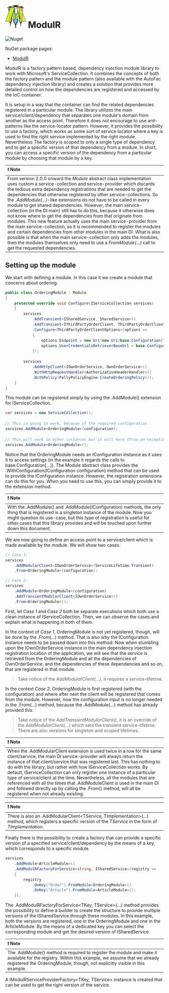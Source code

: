 # <img src=".\docs\ModulR-logo.png" width="13%" height="13%"> ModulR

![Nuget](https://img.shields.io/nuget/v/ModulR?color=green&style=plastic)

NuGet package pages:
- [ModulR](https://www.nuget.org/packages/ModulR/)

ModulR is a factory pattern based, dependency injection module library to work with Microsoft's ServiceCollection. It combines the concepts of both the factory pattern and the module pattern (also available with the AutoFac dependency injection library) and creates a solution that provides more detailed control on how the dependencies are registered and accessed by the IoC container. 

It is setup in a way that the container can find the related dependencies registered in a particular module. The library utilizes the main service/client/dependency that separates one module's domain from another as the access point. Therefore it does not encourage to use anti-patterns like the service-locator pattern. However, it provides the possibility to use a factory, which works as some sort of service locator where a key is used to find the right service implemented by the right module. Nevertheless The factory is scoped to only a single type of dependency and to get a specific version of that dependency from a module. In short, you can access a specific version of the dependency from a particular module by choosing that module by a key.

| :exclamation: **Note**                                       |
| :----------------------------------------------------------- |
| From version 2.0.0 onward the *Module* abstract class implementation uses custom a service-collection and service-provider which discards the tedious extra dependency registrations that are needed to get the dependencies that otherwise registered by other service-collections. So the *.AddModule<TModule>(...)*-like extensions do not have to be called in every module to get shared dependencies. However, the main service-collection (in the DI main) still has to do this, because it otherwise does not know where to get the dependencies from that originate from modules. This new feature actually uses the main service-provider from the main service-collection, so it is recommended to register the modules and certain dependencies from other modules in the main DI. What is also possible is that when the main service-collection only adds the modules, then the modules themselves only need to use a *FromModule<TModule>(...)* call to get the requested dependencies. |



## Setting up the module

We start with defining a module. In this case it we create a module that concerns about ordering.

```c#
public class OrderingModule : Module
{
    protected override void Configure(IServiceCollection services)
    {
        services
            .AddTransient<ISharedService, SharedService>()
            .AddTransient<IThirdPartyOrderClient, ThirdPartyOrderClient>()
            .Configure<ThirdPartyOrderClientOptions>(options =>
            {
                options.Endpoint = new Uri(new Uri(base.Configuration["ThirdParty:BaseEndpoint"]), "/order/");
                options.UserCredentialsRetrieverBaseUrl = base.Configuration["ThirdParty:KeyVaultBaseAddress"];
            });
        
        services
            .AddHttpClient<IOwnOrderService, OwnOrderService>()
            .WithHttpRequestHandler<AuthorizationHeaderHandler>()
            .WithPolicy(PollyPolicyEngine.CreateOrderingPolicy());
    }
}
```

This module can be registered simply by using the .AddModule<TModule>() extension for IServiceCollection.

```c#
var services = new ServiceCollection();

// This is going to work, because of the required configuration
services.AddModule<OrderingModule>(configuration);

// This will work in other instances but it will here throw an exception eventually, because the OrderingModule needs the configuration
services.AddModule<OrderingModule>();
```

Notice that the OrderingModule needs an IConfiguration instance as it uses it to access settings (in the example it regards the calls to base.Configuration[...]). The Module abstract class provides the .WithConfiguration(IConfiguration configuration) method that can be used to provide the IConfiguration instance. However, the registration extensions can do this for you. When you need to use this, you can simply provide it to the extension method.

| :exclamation: **Note**                                       |
| :------------------------------------------------------------ |
| With the .AddModule<TModule>() and .AddModule<TModule>(IConfiguration) methods, the only thing that is registered is a singleton instance of the module. Now you might question its use-case, but this type of registration is useful for other cases that this library provides and will be touched upon further down this document. |

We are now going to define an access point to a service/client which is made available by the module. We will show two cases.

```c#
// Case 1:
services
    .AddModularClient<IOwnOrderService>(ServiceLifetime.Transient)
    .From<OrderingModule>(configuration);
```

```c#
// Case 2:
services
    .AddModule<OrderingModule>(configuration)
    .AddTransientModularClient<IOwnOrderService>()
    .From<OrderingModule>();
```

First, let *Case 1* and *Case 2* both be separate executions which both use a clean instance of IServiceCollection. Then, we can observe the cases and explain what is happening in both of them.

In the context of *Case 1*, OrderingModule is not yet registered, though, will be done by the .From<TModule>(...) method. That is also why the IConfiguration instance needs to be passed down into this method. Now when stumbling upon the IOwnOrderService instance in the main dependency injection registration location of the application, we will see that the service is retrieved from the OrderingModule and all the dependencies of OwnOrderService, and the dependencies of these dependencies and so on, that are registered in that module. 

> Take notice of the *AddModularClient<TService>(...)*, it requires a service-lifetime.

In the context *Case 2*, OrderingModule is first registered (with the configuration) and where after next the client will be registered that comes from the module. However, now the configuration input is no longer needed in the .From<TModule>(...) method, because the .AddModule<TModule>(...) method has already provided this.

> Take notice of the *AddTransientModularClient<TService>()*, it is an override of the *AddModularClient<TService>(...)* which sets the transient service-lifetime. There are also versions for singleton and scoped lifetimes.

| :exclamation: **Note**                                       |
| :------------------------------------------------------------ |
| When the .AddModularClient extension is used twice in a row for the same client/service, the main DI service-provider will always return the instance of that client/service that was registered last. This has nothing to do with the library, but rather with how IServiceCollection works. By default, IServiceCollection can only register one instance of a particular type of service/client at the time. Nevertheless, all the modules that are referenced with all the times that .AddModuleClient is used in the main DI and followed directly up by calling the .From<TModule>() method, will all be registered when not already existing. |

| :exclamation: **Note**                                       |
| :----------------------------------------------------------- |
| There is also an .AddModularClient<TService, TImplementation>(...) method, which registers a specific version of the *TService* in the form of *TImplementation*. |

Finally there is the possibility to create a factory that can provide a specific version of a specified service/client/dependency by the means of a key, which corresponds to a specific module.

```c#
services
    .AddModule<ArticleModule>()
    .AddModulRFactoryForService<string, ISharedService>(registry =>
    {
        registry
            .OnKey("Order").FromModule<OrderingModule>()
            .OnKey("Article").FromModule<ArticleModule>();
    });
```

The .AddModulRFactoryForService<TKey, TService>(...) method provides the possibility to define a builder to create the structure to provide multiple versions of the ISharedService through these modules. In this example, both the versions are registered, one in the OrderingModule and one in the ArticleModule. By the means of a dedicated key you can select the corresponding module and get the desired version of ISharedService.

| :exclamation: **Note**                                       |
| :------------------------------------------------------------ |
| The .AddModule<ArticleModule>() method is required to register the module and make it available for the registry. Within this example, we assume that we already registered the OrderingModule, though, not explicitly visible in this example. |

A IModulRServiceProviderFactory<TKey, TService> instance is created that can be used to get the right version of the service.

